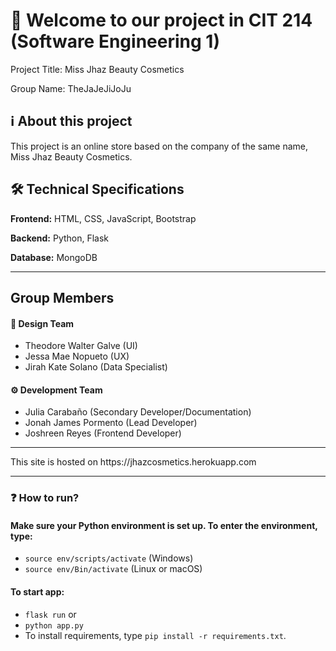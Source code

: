 # 👋 Welcome to our project in CIT 214 (Software Engineering 1)
Project Title: Miss Jhaz Beauty Cosmetics

Group Name: TheJaJeJiJoJu

## ℹ About this project
This project is an online store based on the company of the same name, Miss Jhaz Beauty Cosmetics.

## 🛠 Technical Specifications
**Frontend:** HTML, CSS, JavaScript, Bootstrap

**Backend:** Python, Flask

**Database:** MongoDB
<hr>

## Group Members
#### 🎨 Design Team
- Theodore Walter Galve (UI)
- Jessa Mae Nopueto (UX)
- Jirah Kate Solano (Data Specialist)
#### ⚙ Development Team
- Julia Carabaño (Secondary Developer/Documentation)
- Jonah James Pormento (Lead Developer)
- Joshreen Reyes (Frontend Developer)
<hr>
This site is hosted on https://jhazcosmetics.herokuapp.com
<hr>

### ❓ How to run?

#### Make sure your Python environment is set up. To enter the environment, type:

- `source env/scripts/activate` (Windows)
- `source env/Bin/activate` (Linux or macOS)


#### To start app:
- `flask run` or
- `python app.py`
- To install requirements, type `pip install -r requirements.txt`.
